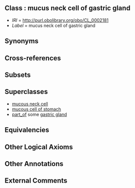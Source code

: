 
## Class : mucus neck cell of gastric gland

 * *IRI* = http://purl.obolibrary.org/obo/CL_0002181
 * *Label* = mucus neck cell of gastric gland

## Synonyms


## Cross-references


## Subsets


## Superclasses

 * [mucous neck cell](../../CL/51/CL_0000651.md)
 * [mucous cell of stomach](../../CL/80/CL_0002180.md)
 * [part_of](../../BFO/50/BFO_0000050.md) some [gastric gland](../../UBERON/25/UBERON_0000325.md)

## Equivalencies


## Other Logical Axioms


## Other Annotations


## External Comments

